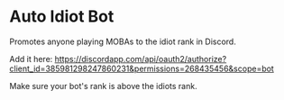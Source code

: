# Auto Idiot Bot

Promotes anyone playing MOBAs to the idiot rank in Discord.

Add it here: <https://discordapp.com/api/oauth2/authorize?client_id=385981298247860231&permissions=268435456&scope=bot>

Make sure your bot's rank is above the idiots rank.